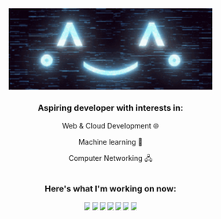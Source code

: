 <div id="header" align="center">
  <img src="animated_background.gif" width="80%"/>
</div>

<div align=center>
  <h3>Aspiring developer with interests in: </h3>
  <p>Web & Cloud Development 🌐</p>
  <p>Machine learning 🤖</p>
  <p>Computer Networking 🖧</p>
</div>

<div style="display:flex;flex-direction:column;align-items:center" width="100%" align=center>
  
  <h3>Here's what I'm working on now:</h3>
  <div style="display:flex;justify-content:space-evenly" width="25%">
    <img src="https://cdn.jsdelivr.net/gh/devicons/devicon/icons/nodejs/nodejs-original.svg" width="10%"/>
    <img src="https://cdn.jsdelivr.net/gh/devicons/devicon/icons/tensorflow/tensorflow-original.svg" width="10%"/>
    <img src="https://cdn.jsdelivr.net/gh/devicons/devicon/icons/mongodb/mongodb-plain.svg" width="10%"/>
    <img src="https://cdn.jsdelivr.net/gh/devicons/devicon/icons/discordjs/discordjs-original.svg" width="10%"/>
    <img src="https://cdn.jsdelivr.net/gh/devicons/devicon/icons/numpy/numpy-original.svg" width="10%"/>
    <img src="https://cdn.jsdelivr.net/gh/devicons/devicon/icons/react/react-original.svg" width="10%"/>
    <img src="https://cdn.jsdelivr.net/gh/devicons/devicon/icons/rust/rust-plain.svg" width="10%"/>
  </div>
  
</div>


<!--
**Danninx/Danninx** is a ✨ _special_ ✨ repository because its `README.md` (this file) appears on your GitHub profile.

Here are some ideas to get you started:

- 🔭 I’m currently working on ...
- 🌱 I’m currently learning ...
- 👯 I’m looking to collaborate on ...
- 🤔 I’m looking for help with ...
- 💬 Ask me about ...
- 📫 How to reach me: ...
- 😄 Pronouns: ...
- ⚡ Fun fact: ...
-->
